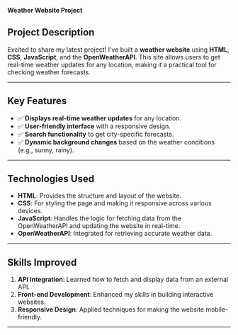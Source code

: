 **Weather Website Project**
## **Project Description**
Excited to share my latest project! I’ve built a **weather website** using **HTML**, **CSS**, **JavaScript**, and the **OpenWeatherAPI**. This site allows users to get real-time weather updates for any location, making it a practical tool for checking weather forecasts.

---

## **Key Features**
- ✅ **Displays real-time weather updates** for any location.
- ✅ **User-friendly interface** with a responsive design.
- ✅ **Search functionality** to get city-specific forecasts.
- ✅ **Dynamic background changes** based on the weather conditions (e.g., sunny, rainy).

---

## **Technologies Used**
- **HTML**: Provides the structure and layout of the website.
- **CSS**: For styling the page and making it responsive across various devices.
- **JavaScript**: Handles the logic for fetching data from the OpenWeatherAPI and updating the website in real-time.
- **OpenWeatherAPI**: Integrated for retrieving accurate weather data.

---

## **Skills Improved**
1. **API Integration**: Learned how to fetch and display data from an external API.
2. **Front-end Development**: Enhanced my skills in building interactive websites.
3. **Responsive Design**: Applied techniques for making the website mobile-friendly.

---
